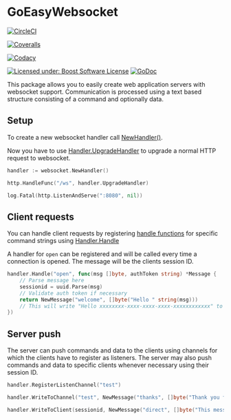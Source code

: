 GoEasyWebsocket
===============

[![CircleCI](https://img.shields.io/circleci/project/github/FossoresLP/go-easy-websocket/master.svg?style=flat-square)](https://circleci.com/gh/FossoresLP/go-easy-websocket)

[![Coveralls](https://img.shields.io/coveralls/github/FossoresLP/go-easy-websocket/master.svg?style=flat-square)](https://coveralls.io/github/FossoresLP/go-easy-websocket)

[![Codacy](https://img.shields.io/codacy/grade/4d5e2ea1070046ab97d45df80ae09814.svg?style=flat-square)](https://www.codacy.com/app/FossoresLP/go-easy-websocket)


[![Licensed under: Boost Software License](https://img.shields.io/badge/style-BSL--1.0-red.svg?longCache=true&style=flat-square&label=License)](https://github.com/FossoresLP/go-easy-websocket/blob/master/LICENSE.md)
[![GoDoc](https://img.shields.io/badge/style-reference-blue.svg?longCache=true&style=flat-square&label=GoDoc)](https://godoc.org/github.com/FossoresLP/go-easy-websocket)

This package allows you to easily create web application servers with websocket support.
Communication is processed using a text based structure consisting of a command and optionally data.

Setup
-----

To create a new websocket handler call [NewHandler()](https://godoc.org/github.com/FossoresLP/go-easy-websocket#NewHandler).

Now you have to use [Handler.UpgradeHandler](https://godoc.org/github.com/FossoresLP/go-easy-websocket#Handler.#Handler.UpgradeHandler) to upgrade a normal HTTP request to websocket.

```go
handler := websocket.NewHandler()

http.HandleFunc("/ws", handler.UpgradeHandler)

log.Fatal(http.ListenAndServe(":8080", nil))
```

Client requests
---------------

You can handle client requests by registering [handle functions](https://godoc.org/github.com/FossoresLP/go-easy-websocket#HandleFunc) for specific command strings using [Handler.Handle](https://godoc.org/github.com/FossoresLP/go-easy-websocket#Handler.Handle)

A handler for `open` can be registered and will be called every time a connection is opened. The message will be the clients session ID.

```go
handler.Handle("open", func(msg []byte, authToken string) *Message {
	// Parse message here
	sessionid = uuid.Parse(msg)
	// Validate auth token if necessary
	return NewMessage("welcome", []byte("Hello " string(msg)))
	// This will write "Hello xxxxxxxx-xxxx-xxxx-xxxx-xxxxxxxxxxxx" to the client using the command "welcome"
})
```

Server push
-----------

The server can push commands and data to the clients using channels for which the clients have to register as listeners. The server may also push commands and data to specific clients whenever necessary using their session ID.

```go
handler.RegisterListenChannel("test")

handler.WriteToChannel("test", NewMessage("thanks", []byte("Thank you for listening!")))

handler.WriteToClient(sessionid, NewMessage("direct", []byte("This message is only sent to a single client")))
```

